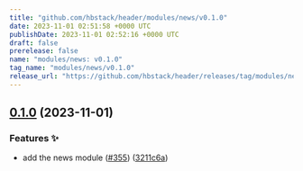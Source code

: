 ```yaml
---
title: "github.com/hbstack/header/modules/news/v0.1.0"
date: 2023-11-01 02:51:58 +0000 UTC
publishDate: 2023-11-01 02:52:16 +0000 UTC
draft: false
prerelease: false
name: "modules/news: v0.1.0"
tag_name: "modules/news/v0.1.0"
release_url: "https://github.com/hbstack/header/releases/tag/modules/news/v0.1.0"
---
```


## [0.1.0](https://github.com/hbstack/header/compare/modules/news-v0.0.1...modules/news/v0.1.0) (2023-11-01)


### Features ✨

* add the news module ([#355](https://github.com/hbstack/header/issues/355)) ([3211c6a](https://github.com/hbstack/header/commit/3211c6afb5846f0ffba8508092f5d6b3774fcbff))
